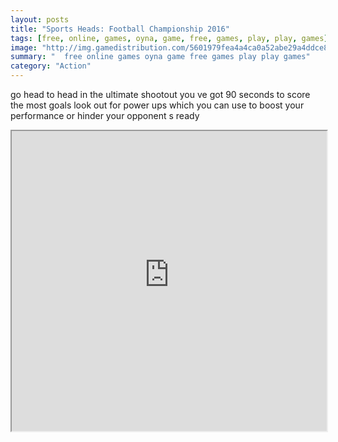 ```yaml
---
layout: posts
title: "Sports Heads: Football Championship 2016"
tags: [free, online, games, oyna, game, free, games, play, play, games]
image: "http://img.gamedistribution.com/5601979fea4a4ca0a52abe29a4ddce8f.jpg"
summary: "  free online games oyna game free games play play games"
category: "Action"
---
```


go head to head in the ultimate shootout you ve got 90 seconds to score the most goals look out for power ups which you can use to boost your performance or hinder your opponent s ready

<iframe width="100%" height="480px;" src="http://html5.gamedistribution.com/5601979fea4a4ca0a52abe29a4ddce8f/"></iframe>